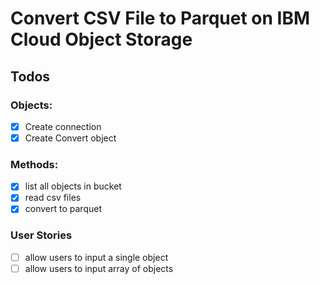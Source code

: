 # Convert CSV File to Parquet on IBM Cloud Object Storage

## Todos

### Objects:
- [x] Create connection
- [x] Create Convert object

### Methods:
- [x] list all objects in bucket
- [x] read csv files
- [x] convert to parquet

### User Stories
- [ ] allow users to input a single object
- [ ] allow users to input array of objects
